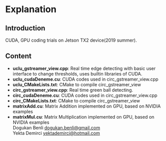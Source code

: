 # Explanation
## Introduction
CUDA, GPU coding trials on Jetson TX2 device(2019 summer). 
## Content
* **uclu_gstreamer_view.cpp**: Real time edge detecting with basic user interface to change thresholds, uses builtin libraries of CUDA.
* **uclu_cudaDeneme.cu**: CUDA codes used in circ_gstreamer_view.cpp
* **uclu_CMakeLists.txt**: CMake to compile circ_gstreamer_view
* **circ_gstreamer_view.cpp**: Real time green ball detecting.
* **circ_cudaDeneme.cu**: CUDA codes used in circ_gstreamer_view.cpp
* **circ_CMakeLists.txt**: CMake to compile circ_gstreamer_view
* **matrixAdd.cu**: Matrix Addition implemented on GPU, based on NVIDIA examples
* **matrixMul.cu**: Matrix Multiplication implemented on GPU, based on NVIDIA examples \
Dogukan Benli <dogukan.benli@gmail.com> \
Yekta Demirci <yektademirci@hotmail.com> 




